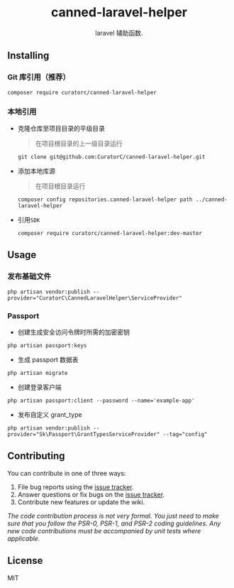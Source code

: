 <h1 align="center"> canned-laravel-helper </h1>

<p align="center"> laravel 辅助函数.</p>


## Installing

### Git 库引用（推荐）

```shell
composer require curatorc/canned-laravel-helper
```

### 本地引用

* 克隆仓库至项目目录的平级目录
  > 在项目根目录的上一级目录运行
  ```shell
  git clone git@github.com:CuratorC/canned-laravel-helper.git
  ```

* 添加本地库源
  > 在项目根目录运行
  ```shell
  composer config repositories.canned-laravel-helper path ../canned-laravel-helper
  ```

* 引用`SDK`
  ```shell
  composer require curatorc/canned-laravel-helper:dev-master
  ```

## Usage

### 发布基础文件

```shell
php artisan vendor:publish --provider="CuratorC\CannedLaravelHelper\ServiceProvider"
```

### Passport
* 创建生成安全访问令牌时所需的加密密钥

```shell
php artisan passport:keys
```

* 生成 passport 数据表

```shell
php artisan migrate
```

* 创建登录客户端

```shell
php artisan passport:client --password --name='example-app'
```

* 发布自定义 grant_type
```shell
php artisan vendor:publish --provider="Sk\Passport\GrantTypesServiceProvider" --tag="config"
```

## Contributing

You can contribute in one of three ways:

1. File bug reports using the [issue tracker](https://github.com/curatorc/canned-laravel-helper/issues).
2. Answer questions or fix bugs on the [issue tracker](https://github.com/curatorc/canned-laravel-helper/issues).
3. Contribute new features or update the wiki.

_The code contribution process is not very formal. You just need to make sure that you follow the PSR-0, PSR-1, and PSR-2 coding guidelines. Any new code contributions must be accompanied by unit tests where applicable._

## License

MIT